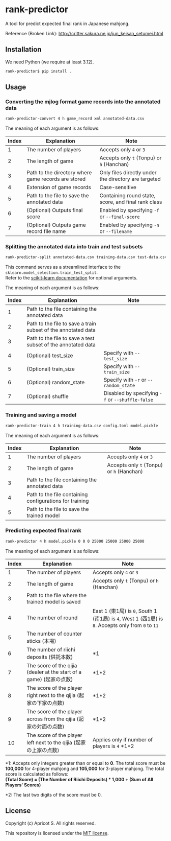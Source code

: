 # rank-predictor

A tool for predict expected final rank in Japanese mahjong.

Reference (Broken Link): <http://critter.sakura.ne.jp/jun_keisan_setumei.html>

## Installation

We need Python (we require at least 3.12).

```sh
rank-predictor$ pip install .
```

## Usage

### Converting the mjlog format game records into the annotated data

```sh
rank-predictor-convert 4 h game_record xml annotated-data.csv
```

The meaning of each argument is as follows:

|Index|Explanation|Note|
|-|-|-|
|1|The number of players|Accepts only `4` or `3`|
|2|The length of game|Accepts only `t` (Tonpu) or `h` (Hanchan)|
|3|Path to the directory where game records are stored|Only files directly under the directory are targeted|
|4|Extension of game records|Case-sensitive|
|5|Path to the file to save the annotated data|Containing round state, score, and final rank class|
|6|(Optional) Outputs final score|Enabled by specifying `-f` or `--final-score`|
|7|(Optional) Outputs game record file name|Enabled by specifying `-n` or `--filename`|

### Splitting the annotated data into train and test subsets

```sh
rank-predictor-split annotated-data.csv training-data.csv test-data.csv
```

This command serves as a streamlined interface to the `sklearn.model_selection.train_test_split`.  
Refer to the [scikit-learn documentation](https://scikit-learn.org/stable/modules/generated/sklearn.model_selection.train_test_split.html) for optional arguments.

The meaning of each argument is as follows:

|Index|Explanation|Note|
|-|-|-|
|1|Path to the file containing the annotated data||
|2|Path to the file to save a train subset of the annotated data||
|3|Path to the file to save a test subset of the annotated data||
|4|(Optional) test_size|Specify with `--test_size`|
|5|(Optional) train_size|Specify with `--train_size`|
|6|(Optional) random_state|Specify with `-r` or `--random_state`|
|7|(Optional) shuffle|Disabled by specifying `-f` or `--shuffle-false`|

### Training and saving a model

```sh
rank-predictor-train 4 h training-data.csv config.toml model.pickle
```

The meaning of each argument is as follows:

|Index|Explanation|Note|
|-|-|-|
|1|The number of players|Accepts only `4` or `3`|
|2|The length of game|Accepts only `t` (Tonpu) or `h` (Hanchan)|
|3|Path to the file containing the annotated data||
|4|Path to the file containing configurations for training||
|5|Path to the file to save the trained model||

### Predicting expected final rank

```sh
rank-predictor 4 h model.pickle 0 0 0 25000 25000 25000 25000
```

The meaning of each argument is as follows:

|Index|Explanation|Note|
|-|-|-|
|1|The number of players|Accepts only `4` or `3`|
|2|The length of game|Accepts only `t` (Tonpu) or `h` (Hanchan)|
|3|Path to the file where the trained model is saved||
|4|The number of round|East 1 (東1局) is `0`, South 1 (南1局) is `4`, West 1 (西1局) is `8`. Accepts only from `0` to `11`|
|5|The number of counter sticks (本場)||
|6|The number of riichi deposits (供託本数)|\*1|
|7|The score of the qijia (dealer at the start of a game) (起家の点数)|\*1\*2|
|8|The score of the player right next to the qijia (起家の下家の点数)|\*1\*2|
|9|The score of the player across from the qijia (起家の対面の点数)|\*1\*2|
|10|The score of the player left next to the qijia (起家の上家の点数)|Applies only if number of players is `4` \*1\*2|

*1: Accepts only integers greater than or equal to **0**. The total score must be **100,000** for 4-player mahjong and **105,000** for 3-player mahjong. The total score is calculated as follows:  
**(Total Score) = (The Number of Riichi Deposits) * 1,000 + (Sum of All Players' Scores)**

*2: The last two digits of the score must be 0.

## License

Copyright (c) Apricot S. All rights reserved.

This repository is licensed under the [MIT license](LICENSE).
